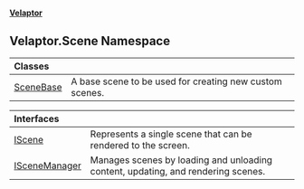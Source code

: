 #### [Velaptor](index.md 'index')

## Velaptor.Scene Namespace

| Classes | |
| :--- | :--- |
| [SceneBase](Velaptor.Scene.SceneBase.md 'Velaptor.Scene.SceneBase') | A base scene to be used for creating new custom scenes. |

| Interfaces | |
| :--- | :--- |
| [IScene](Velaptor.Scene.IScene.md 'Velaptor.Scene.IScene') | Represents a single scene that can be rendered to the screen. |
| [ISceneManager](Velaptor.Scene.ISceneManager.md 'Velaptor.Scene.ISceneManager') | Manages scenes by loading and unloading content, updating, and rendering scenes. |
